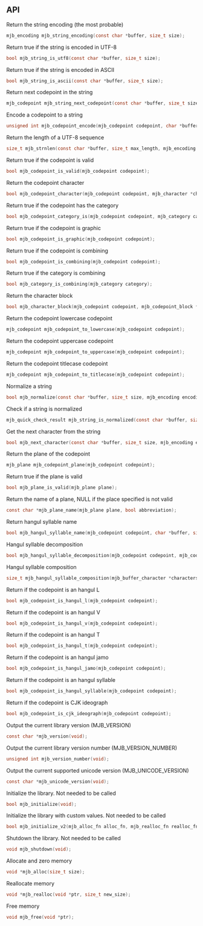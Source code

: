 ## API

Return the string encoding (the most probable)

```c
mjb_encoding mjb_string_encoding(const char *buffer, size_t size);
```

Return true if the string is encoded in UTF-8

```c
bool mjb_string_is_utf8(const char *buffer, size_t size);
```

Return true if the string is encoded in ASCII

```c
bool mjb_string_is_ascii(const char *buffer, size_t size);
```

Return next codepoint in the string

```c
mjb_codepoint mjb_string_next_codepoint(const char *buffer, size_t size, size_t *next);
```

Encode a codepoint to a string

```c
unsigned int mjb_codepoint_encode(mjb_codepoint codepoint, char *buffer, size_t size, mjb_encoding encoding);
```

Return the length of a UTF-8 sequence

```c
size_t mjb_strnlen(const char *buffer, size_t max_length, mjb_encoding encoding);
```

Return true if the codepoint is valid

```c
bool mjb_codepoint_is_valid(mjb_codepoint codepoint);
```

Return the codepoint character

```c
bool mjb_codepoint_character(mjb_codepoint codepoint, mjb_character *character);
```

Return true if the codepoint has the category

```c
bool mjb_codepoint_category_is(mjb_codepoint codepoint, mjb_category category);
```

Return true if the codepoint is graphic

```c
bool mjb_codepoint_is_graphic(mjb_codepoint codepoint);
```

Return true if the codepoint is combining

```c
bool mjb_codepoint_is_combining(mjb_codepoint codepoint);
```

Return true if the category is combining

```c
bool mjb_category_is_combining(mjb_category category);
```

Return the character block

```c
bool mjb_character_block(mjb_codepoint codepoint, mjb_codepoint_block *block);
```

Return the codepoint lowercase codepoint

```c
mjb_codepoint mjb_codepoint_to_lowercase(mjb_codepoint codepoint);
```

Return the codepoint uppercase codepoint

```c
mjb_codepoint mjb_codepoint_to_uppercase(mjb_codepoint codepoint);
```

Return the codepoint titlecase codepoint

```c
mjb_codepoint mjb_codepoint_to_titlecase(mjb_codepoint codepoint);
```

Normalize a string

```c
bool mjb_normalize(const char *buffer, size_t size, mjb_encoding encoding, mjb_normalization form, mjb_normalization_result *result);
```

Check if a string is normalized

```c
mjb_quick_check_result mjb_string_is_normalized(const char *buffer, size_t size, mjb_encoding encoding, mjb_normalization form);
```

Get the next character from the string

```c
bool mjb_next_character(const char *buffer, size_t size, mjb_encoding encoding, mjb_next_character_fn fn);
```

Return the plane of the codepoint

```c
mjb_plane mjb_codepoint_plane(mjb_codepoint codepoint);
```

Return true if the plane is valid

```c
bool mjb_plane_is_valid(mjb_plane plane);
```

Return the name of a plane, NULL if the place specified is not valid

```c
const char *mjb_plane_name(mjb_plane plane, bool abbreviation);
```

Return hangul syllable name

```c
bool mjb_hangul_syllable_name(mjb_codepoint codepoint, char *buffer, size_t size);
```

Hangul syllable decomposition

```c
bool mjb_hangul_syllable_decomposition(mjb_codepoint codepoint, mjb_codepoint *codepoints);
```

Hangul syllable composition

```c
size_t mjb_hangul_syllable_composition(mjb_buffer_character *characters, size_t characters_len);
```

Return if the codepoint is an hangul L

```c
bool mjb_codepoint_is_hangul_l(mjb_codepoint codepoint);
```

Return if the codepoint is an hangul V

```c
bool mjb_codepoint_is_hangul_v(mjb_codepoint codepoint);
```

Return if the codepoint is an hangul T

```c
bool mjb_codepoint_is_hangul_t(mjb_codepoint codepoint);
```

Return if the codepoint is an hangul jamo

```c
bool mjb_codepoint_is_hangul_jamo(mjb_codepoint codepoint);
```

Return if the codepoint is an hangul syllable

```c
bool mjb_codepoint_is_hangul_syllable(mjb_codepoint codepoint);
```

Return if the codepoint is CJK ideograph

```c
bool mjb_codepoint_is_cjk_ideograph(mjb_codepoint codepoint);
```

Output the current library version (MJB_VERSION)

```c
const char *mjb_version(void);
```

Output the current library version number (MJB_VERSION_NUMBER)

```c
unsigned int mjb_version_number(void);
```

Output the current supported unicode version (MJB_UNICODE_VERSION)

```c
const char *mjb_unicode_version(void);
```

Initialize the library. Not needed to be called

```c
bool mjb_initialize(void);
```

Initialize the library with custom values. Not needed to be called

```c
bool mjb_initialize_v2(mjb_alloc_fn alloc_fn, mjb_realloc_fn realloc_fn, mjb_free_fn free_fn, sqlite3_mem_methods *db_mem_methods);
```

Shutdown the library. Not needed to be called

```c
void mjb_shutdown(void);
```

Allocate and zero memory

```c
void *mjb_alloc(size_t size);
```

Reallocate memory

```c
void *mjb_realloc(void *ptr, size_t new_size);
```

Free memory

```c
void mjb_free(void *ptr);
```